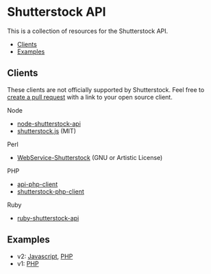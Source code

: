 # Shutterstock API

This is a collection of resources for the Shutterstock API.

 * [Clients](#clients)
 * [Examples](#examples)

## Clients

These clients are not officially supported by Shutterstock. Feel free to [create a pull request](https://help.github.com/articles/using-pull-requests) with a link to your open source client.

Node

 * [node-shutterstock-api](https://github.com/shutterstock/node-shutterstock-api)
 * [shutterstock.js](https://github.com/silas/shutterstock.js) (MIT)

Perl

 * [WebService-Shutterstock](http://search.cpan.org/~bphillips/WebService-Shutterstock/) (GNU or Artistic License)

PHP

 * [api-php-client](https://github.com/shutterstock/api-php-client)
 * [shutterstock-php-client](https://github.com/bbaisley/shutterstock-php-client)

Ruby

 * [ruby-shutterstock-api](https://github.com/shutterstock/ruby-shutterstock-api)

## Examples

 * v2: [Javascript](/shutterstock/api/blob/master/examples/javascript-jquery/v2.html), [PHP](/shutterstock/api/blob/master/examples/php-curl/v2.php)
 * v1: [PHP](/shutterstock/api/blob/master/examples/php-curl/index.php)
